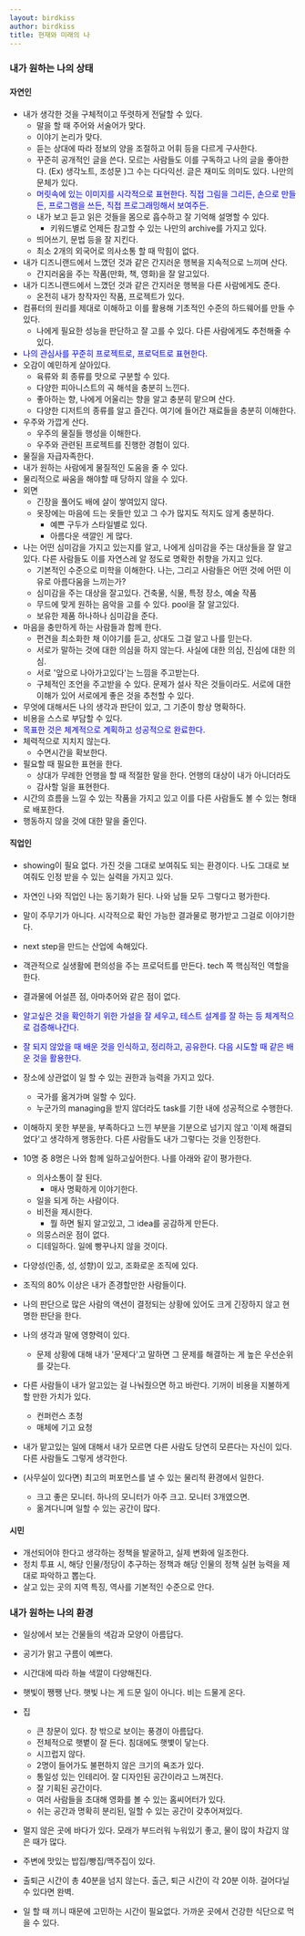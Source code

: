 ```yaml
---
layout: birdkiss
author: birdkiss
title: 현재와 미래의 나
---
```


### 내가 원하는 나의 상태

#### 자연인

- 내가 생각한 것을 구체적이고 뚜렷하게 전달할 수 있다.
  - 말을 할 때 주어와 서술어가 맞다.
  - 이야기 논리가 맞다.
  - 듣는 상대에 따라 정보의 양을 조절하고 어휘 등을 다르게 구사한다.
  - 꾸준히 공개적인 글을 쓴다. 모르는 사람들도 이를 구독하고 나의 글을 좋아한다. (Ex) 생각노트, 조성문 )그 수는 다다익선. 글은 재미도 의미도 있다. 나만의 문체가 있다.
  - <span style="color:blue">머릿속에 있는 이미지를 시각적으로 표현한다. 직접 그림을 그리든, 손으로 만들든, 프로그램을 쓰든, 직접 프로그래밍해서 보여주든.</span>
  - 내가 보고 듣고 읽은 것들을 몸으로 흡수하고 잘 기억해 설명할 수 있다.
    - 키워드별로 언제든 참고할 수 있는 나만의 archive를 가지고 있다.
  - 띄어쓰기, 문법 등을 잘 지킨다.
  - 최소 2개의 외국어로 의사소통 할 때 막힘이 없다.
- 내가 디즈니랜드에서 느꼈던 것과 같은 간지러운 행복을 지속적으로 느끼며 산다.
  - 간지러움을 주는 작품(만화, 책, 영화)을 잘 알고있다.
- 내가 디즈니랜드에서 느꼈던 것과 같은 간지러운 행복을 다른 사람에게도 준다.
  - 온전히 내가 창작자인 작품, 프로젝트가 있다.
- 컴퓨터의 원리를 제대로 이해하고 이를 활용해 기초적인 수준의 하드웨어를 만들 수 있다.
  - 나에게 필요한 성능을 판단하고 잘 고를 수 있다. 다른 사람에게도 추천해줄 수 있다.
- <span style="color:blue">나의 관심사를 꾸준히 프로젝트로, 프로덕트로 표현한다.</span>
- 오감이 예민하게 살아있다.
  - 육류와 회 종류를 맛으로 구분할 수 있다.
  - 다양한 피아니스트의 곡 해석을 충분히 느낀다.
  - 좋아하는 향, 나에게 어울리는 향을 알고 충분히 맡으며 산다.
  - 다양한 디저트의 종류를 알고 즐긴다. 여기에 들어간 재료들을 충분히 이해한다.
- 우주와 가깝게 산다.
  - 우주의 물질들 행성을 이해한다.
  - 우주와 관련된 프로젝트를 진행한 경험이 있다.
- 물질을 자급자족한다.
- 내가 원하는 사람에게 물질적인 도움을 줄 수 있다.
- 물리적으로 싸움을 해야할 때 당하지 않을 수 있다.
- 외면
  - 긴장을 풀어도 배에 살이 쌓여있지 않다.
  - 옷장에는 마음에 드는 옷들만 있고 그 수가 많지도 적지도 않게 충분하다.
    - 예쁜 구두가 스타일별로 있다.
    - 아름다운 색깔인 게 많다.
- 나는 어떤 심미감을 가지고 있는지를 알고, 나에게 심미감을 주는 대상들을 잘 알고있다. 다른 사람들도 이를 자연스레 알 정도로 명확한 취향을 가지고 있다.
  - 기본적인 수준으로 미학을 이해한다. 나는, 그리고 사람들은 어떤 것에 어떤 이유로 아름다움을 느끼는가?
  - 심미감을 주는 대상을 잘고있다. 건축물, 식물, 특정 장소, 예술 작품
  - 무드에 맞게 원하는 음악을 고를 수 있다. pool을 잘 알고있다.
  - 보유한 제품 하나하나 심미감을 준다.
- 마음을 충만하게 하는 사람들과 함께 한다.
  - 편견을 최소화한 채 이야기를 듣고, 상대도 그걸 알고 나를 믿는다.
  - 서로가 말하는 것에 대한 의심을 하지 않는다. 사실에 대한 의심, 진심에 대한 의심.
  - 서로 '앞으로 나아가고있다'는 느낌을 주고받는다.
  - 구체적인 조언을 주고받을 수 있다. 문제가 설사 작은 것들이라도. 서로에 대한 이해가 있어 서로에게 좋은 것을 추천할 수 있다.
- 무엇에 대해서든 나의 생각과 판단이 있고, 그 기준이 항상 명확하다.
- 비용을 스스로 부담할 수 있다.
- <span style="color:blue">목표한 것은 체계적으로 계획하고 성공적으로 완료한다. </span>
- 체력적으로 지치지 않는다.
  - 수면시간을 확보한다.
- 필요할 때 필요한 표현을 한다.
  - 상대가 무례한 언행을 할 때 적절한 말을 한다. 언행의 대상이 내가 아니더라도
  - 감사할 일을 표현한다.
- 시간의 흐름을 느낄 수 있는 작품을 가지고 있고 이를 다른 사람들도 볼 수 있는 형태로 배포한다.
- 행동하지 않을 것에 대한 말을 줄인다.

#### 직업인

- showing이 필요 없다. 가진 것을 그대로 보여줘도 되는 환경이다. 나도 그대로 보여줘도 인정 받을 수 있는 실력을 가지고 있다.
- 자연인 나와 직업인 나는 동기화가 된다. 나와 남들 모두 그렇다고 평가한다.
- 말이 주무기가 아니다. 시각적으로 확인 가능한 결과물로 평가받고 그걸로 이야기한다.
- next step을 만드는 산업에 속해있다.
- 객관적으로 실생활에 편의성을 주는 프로덕트를 만든다. tech 쪽 핵심적인 역할을 한다.
- 결과물에 어설픈 점, 아마추어와 같은 점이 없다.
- <span style="color:blue">알고싶은 것을 확인하기 위한 가설을 잘 세우고, 테스트 설계를 잘 하는 등 체계적으로 검증해나간다.</span>
- <span style="color:blue">잘 되지 않았을 때 배운 것을 인식하고, 정리하고, 공유한다. 다음 시도할 때 같은 배운 것을 활용한다. </span>

- 장소에 상관없이 일 할 수 있는 권한과 능력을 가지고 있다.

  - 국가를 옮겨가며 일할 수 있다.
  - 누군가의 managing을 받지 않더라도 task를 기한 내에 성공적으로 수행한다.

- 이해하지 못한 부분을, 부족하다고 느낀 부분을 기분으로 넘기지 않고 '이제 해결되었다'고 생각하게 행동한다. 다른 사람들도 내가 그렇다는 것을 인정한다.
- 10명 중 8명은 나와 함께 일하고싶어한다. 나를 아래와 같이 평가한다.

  - 의사소통이 잘 된다.
    - 매사 명확하게 이야기한다.
  - 일을 되게 하는 사람이다.
  - 비전을 제시한다.
    - 뭘 하면 될지 알고있고, 그 idea를 공감하게 만든다.
  - 의뭉스러운 점이 없다.
  - 디테일하다. 일에 빵꾸나지 않을 것이다.

- 다양성(인종, 성, 성향)이 있고, 조화로운 조직에 있다.
- 조직의 80% 이상은 내가 존경할만한 사람들이다.

- 나의 판단으로 많은 사람의 액션이 결정되는 상황에 있어도 크게 긴장하지 않고 현명한 판단을 한다.
- 나의 생각과 말에 영향력이 있다.

  - 문제 상황에 대해 내가 '문제다'고 말하면 그 문제를 해결하는 게 높은 우선순위를 갖는다.

- 다른 사람들이 내가 알고있는 걸 나눠줬으면 하고 바란다. 기꺼이 비용을 지불하게 할 만한 가치가 있다.

  - 컨퍼런스 초청
  - 매체에 기고 요청

- 내가 맡고있는 일에 대해서 내가 모르면 다른 사람도 당연히 모른다는 자신이 있다. 다른 사람들도 그렇게 생각한다.
- (사무실이 있다면) 최고의 퍼포먼스를 낼 수 있는 물리적 환경에서 일한다.
  - 크고 좋은 모니터. 하나의 모니터가 아주 크고. 모니터 3개였으면.
  - 옮겨다니며 일할 수 있는 공간이 많다.

#### 시민

- 개선되어야 한다고 생각하는 정책을 발굴하고, 실제 변화에 일조한다.
- 정치 투표 시, 해당 인물/정당이 추구하는 정책과 해당 인물의 정책 실현 능력을 제대로 파악하고 뽑는다.
- 살고 있는 곳의 지역 특징, 역사를 기본적인 수준으로 안다.

### 내가 원하는 나의 환경

- 일상에서 보는 건물들의 색감과 모양이 아름답다.
- 공기가 맑고 구름이 예쁘다.
- 시간대에 따라 하늘 색깔이 다양해진다.
- 햇빛이 쨍쨍 난다. 햇빛 나는 게 드문 일이 아니다. 비는 드물게 온다.
- 집

  - 큰 창문이 있다. 창 밖으로 보이는 풍경이 아름답다.
  - 전체적으로 햇볕이 잘 든다. 침대에도 햇볓이 닿는다.
  - 시끄럽지 않다.
  - 2명이 들어가도 불편하지 않은 크기의 욕조가 있다.
  - 통일성 있는 인테리어. 잘 디자인된 공간이라고 느껴진다.
  - 잘 기획된 공간이다.
  - 여러 사람들을 초대해 영화를 볼 수 있는 홈씨어터가 있다.
  - 쉬는 공간과 명확히 분리된, 일할 수 있는 공간이 갖추어져있다.

- 멀지 않은 곳에 바다가 있다. 모래가 부드러워 누워있기 좋고, 물이 많이 차갑지 않은 때가 많다.

- 주변에 맛있는 밥집/빵집/맥주집이 있다.

- 출퇴근 시간이 총 40분을 넘지 않는다. 출근, 퇴근 시간이 각 20분 이하. 걸어다닐 수 있다면 완벽.

- 일 할 때 끼니 때문에 고민하는 시간이 필요없다. 가까운 곳에서 건강한 식단으로 먹을 수 있다.
